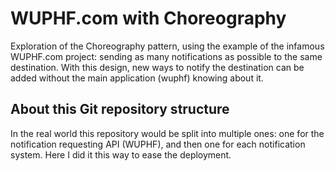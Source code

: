 # WUPHF.com with Choreography
Exploration of the Choreography pattern, using the example of the infamous WUPHF.com project: sending as many notifications as possible to the same destination.
With this design, new ways to notify the destination can be added without the main application (wuphf) knowing about it.

## About this Git repository structure
In the real world this repository would be split into multiple ones: one for the notification requesting API (WUPHF), and then one for each notification system.
Here I did it this way to ease the deployment.